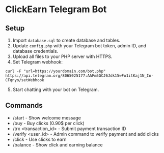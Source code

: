 # ClickEarn Telegram Bot

## Setup

1. Import `database.sql` to create database and tables.
2. Update `config.php` with your Telegram bot token, admin ID, and database credentials.
3. Upload all files to your PHP server with HTTPS.
4. Set Telegram webhook:

```
curl -F "url=https://yourdomain.com/bot.php" https://api.telegram.org/8065025177:AAFm5GCJ6Jdk15wFo1itKaj1N_In-CFqnyo/setWebhook
```

5. Start chatting with your bot on Telegram.

## Commands

- /start - Show welcome message
- /buy <number> - Buy clicks (0.90$ per click)
- /trx <transaction_id> - Submit payment transaction ID
- /verify <user_id> - Admin command to verify payment and add clicks
- /click <number> - Use clicks to earn
- /balance - Show click and earning balance
